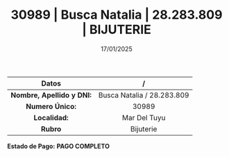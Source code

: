 ﻿---
title: 30989 | Busca Natalia | 28.283.809 | BIJUTERIE
date: 17/01/2025
draft: false
tags: ['mar-del-tuyu', 'titular', 'bijuterie']
---

|          **Datos**          |  /  |
|:---------------------------:|:---:|
| **Nombre, Apellido y DNI:** | Busca Natalia / 28.283.809 |
|      **Numero Único:**      | 30989 |
|        **Localidad:**       | Mar Del Tuyu |
|          **Rubro**          | Bijuterie |

**Estado de Pago:** **PAGO COMPLETO**
